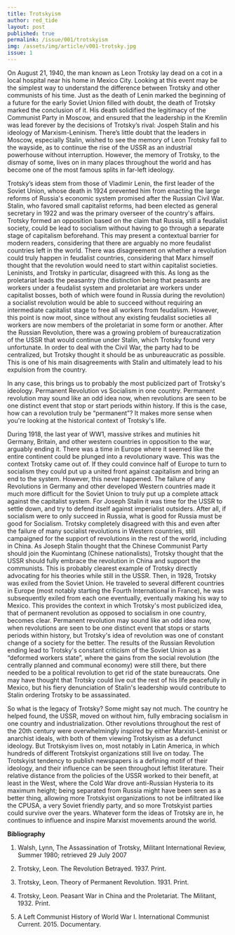 ```yaml
---
title: Trotskyism
author: red_tide
layout: post
published: true
permalink: /issue/001/trotskyism
img: /assets/img/article/v001-trotsky.jpg
issue: 1
---
```

On August 21, 1940, the man known as Leon Trotsky lay dead on a cot in a local hospital near his home in Mexico City. Looking at this event may be the simplest way to understand the difference between Trotsky and other communists of his time. Just as the death of Lenin marked the beginning of a future for the early Soviet Union filled with doubt, the death of Trotsky marked the conclusion of it. His death solidified the legitimacy of the Communist Party in Moscow, and ensured that the leadership in the Kremlin was lead forever by the decisions of Trotsky’s rival: Jospeh Stalin and his ideology of Marxism-Leninism. There’s little doubt that the leaders in Moscow, especially Stalin, wished to see the memory of Leon Trotsky fall to the wayside, as to continue the rise of the USSR as an industrial powerhouse without interruption. However, the memory of Trotsky, to the dismay of some, lives on in many places throughout the world and has become one of the most famous splits in far-left ideology.

Trotsky’s ideas stem from those of Vladimir Lenin, the first leader of the Soviet Union, whose death in 1924 prevented him from enacting the large reforms of Russia's economic system promised after the Russian Civil War. Stalin, who favored small capitalist reforms, had been elected as general secretary in 1922 and was the primary overseer of the country's affairs. Trotsky formed an opposition based on the claim that Russia, still a feudalist society, could be lead to socialism without having to go through a separate stage of capitalism beforehand. This may present a contextual barrier for modern readers, considering that there are arguably no more feudalist countries left in the world. There was disagreement on whether a revolution could truly happen in feudalist countries, considering that Marx himself thought that the revolution would need to start within capitalist societies. Leninists, and Trotsky in particular, disagreed with this. As long as the proletariat leads the peasantry (the distinction being that peasants are workers under a feudalist system and proletariat are workers under capitalist bosses, both of which were found in Russia during the revolution) a socialist revolution would be able to succeed without requiring an intermediate capitalist stage to free all workers from feudalism. However, this point is now moot, since without any existing feudalist societies all workers are now members of the proletariat in some form or another. After the Russian Revolution, there was a growing problem of bureaucratization of the USSR that would continue under Stalin, which Trotsky found very unfortunate. In order to deal with the Civil War, the party had to be centralized, but Trotsky thought it should be as unbureaucratic as possible. This is one of his main disagreements with Stalin and ultimately lead to his expulsion from the country.

In any case, this brings us to probably the most publicized part of Trotsky's ideology. Permanent Revolution vs Socialism in one country. Permanent revolution may sound like an odd idea now, when revolutions are seen to be one distinct event that stop or start periods within history. If this is the case, how can a revolution truly be “permanent”? It makes more sense when you're looking at the historical context of Trotsky's life.

During 1918, the last year of WW1, massive strikes and mutinies hit Germany, Britain, and other western countries in opposition to the war, arguably ending it. There was a time in Europe where it seemed like the entire continent could be plunged into a revolutionary wave. This was the context Trotsky came out of. If they could convince half of Europe to turn to socialism they could put up a united front against capitalism and bring an end to the system.
However, this never happened. The failure of any Revolutions in Germany and other developed Western countries made it much more difficult for the Soviet Union to truly put up a complete attack against the capitalist system. For Joseph Stalin it was time for the USSR to settle down, and try to defend itself against imperialist outsiders. After all, if socialism were to only succeed in Russia, what is good for Russia must be good for Socialism. Trotsky completely disagreed with this and even after the failure of many socialist revolutions in Western countries, still campaigned for the support of revolutions in the rest of the world, including in China. As Joseph Stalin thought that the Chinese Communist Party should join the Kuomintang (Chinese nationalists), Trotsky thought that the USSR should fully embrace the revolution in China and support the communists. This is probably clearest example of Trotsky directly advocating for his theories while still in the USSR. Then, in 1928, Trotsky was exiled from the Soviet Union. He traveled to several different countries in Europe (most notably starting the Fourth International in France), he was subsequently exiled from each one eventually, eventually making his way to Mexico. This provides the context in which Trotsky's most publicized idea, that of permanent revolution as opposed to socialism in one country, becomes clear. Permanent revolution may sound like an odd idea now, when revolutions are seen to be one distinct event that stops or starts periods within history, but Trotsky's idea of revolution was one of constant change of a society for the better. The results of the Russian Revolution ending lead to Trotsky's constant criticism of the Soviet Union as a “deformed workers state”, where the gains from the social revolution (the centrally planned and communal economy) were still there, but there needed to be a political revolution to get rid of the state bureaucrats. One may have thought that Trotsky could live out the rest of his life peacefully in Mexico, but his fiery denunciation of Stalin's leadership would contribute to Stalin ordering Trotsky to be assassinated.

So what is the legacy of Trotsky? Some might say not much. The country he helped found, the USSR, moved on without him, fully embracing socialism in one country and industrialization. Other revolutions throughout the rest of the 20th century were overwhelmingly inspired by either Marxist-Leninist or anarchist ideals, with both of them viewing Trotskyism as a defunct ideology. But Trotskyism lives on, most notably in Latin America, in which hundreds of different Trotskyist organizations still live on today. The Trotskyist tendency to publish newspapers is a defining motif of their ideology, and their influence can be seen throughout leftist literature. Their relative distance from the policies of the USSR worked to their benefit, at least in the West, where the Cold War drove anti-Russian Hysteria to its maximum height; being separated from Russia might have been seen as a better thing, allowing more Trotskyist organizations to not be infiltrated like the CPUSA, a very Soviet friendly party, and so more Trotskyist parties could survive over the years. Whatever form the ideas of Trotsky are in, he continues to influence and inspire Marxist movements around the world.

**Bibliography**

1. Walsh, Lynn, The Assassination of Trotsky, Militant International Review, Summer 1980; retrieved 29 July 2007

2. Trotsky, Leon. The Revolution Betrayed. 1937. Print.

3. Trotsky, Leon. Theory of Permanent Revolution. 1931. Print.

4. Trotsky, Leon. Peasant War in China and the Proletariat. The Militant, 1932. Print.

5. A Left Communist History of World War I. International Communist Current. 2015. Documentary.
